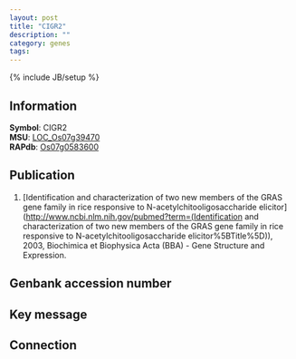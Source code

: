 ```yaml
---
layout: post
title: "CIGR2"
description: ""
category: genes
tags: 
---
```

{% include JB/setup %}

## Information
__Symbol__: CIGR2  
__MSU__: [LOC_Os07g39470](http://rice.plantbiology.msu.edu/cgi-bin/ORF_infopage.cgi?orf=LOC_Os07g39470)  
__RAPdb__: [Os07g0583600](http://rapdb.dna.affrc.go.jp/viewer/gbrowse_details/irgsp1?name=Os07g0583600)  

## Publication
1. [Identification and characterization of two new members of the GRAS gene family in rice responsive to N-acetylchitooligosaccharide elicitor](http://www.ncbi.nlm.nih.gov/pubmed?term=(Identification and characterization of two new members of the GRAS gene family in rice responsive to N-acetylchitooligosaccharide elicitor%5BTitle%5D)), 2003, Biochimica et Biophysica Acta (BBA) - Gene Structure and Expression.

## Genbank accession number

## Key message

## Connection


